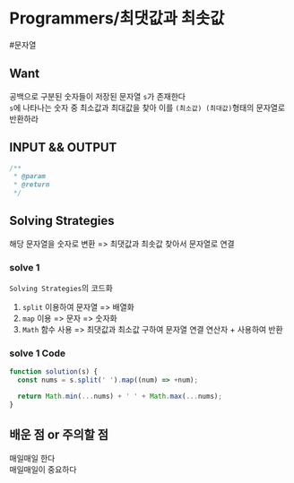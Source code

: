 # Programmers/최댓값과 최솟값

#문자열

## Want

공백으로 구분된 숫자들이 저장된 문자열 `s`가 존재한다  
`s`에 나타나는 숫자 중 최소값과 최대값을 찾아 이를 `(최소값) (최대값)`형태의 문자열로 반환하라

## INPUT && OUTPUT

```js
/**
 * @param
 * @return
 */
```

## Solving Strategies

해당 문자열을 숫자로 변환 => 최댓값과 최솟값 찾아서 문자열로 연결

### solve 1

`Solving Strategies`의 코드화

1. `split` 이용하여 문자열 => 배열화
2. `map` 이용 => 문자 => 숫자화
3. `Math` 함수 사용 => 최댓값과 최소값 구하여 문자열 연결 연산자 + 사용하여 반환

### solve 1 Code

```js
function solution(s) {
  const nums = s.split(' ').map((num) => +num);

  return Math.min(...nums) + ' ' + Math.max(...nums);
}
```

## 배운 점 or 주의할 점

매일매일 한다  
매일매일이 중요하다
